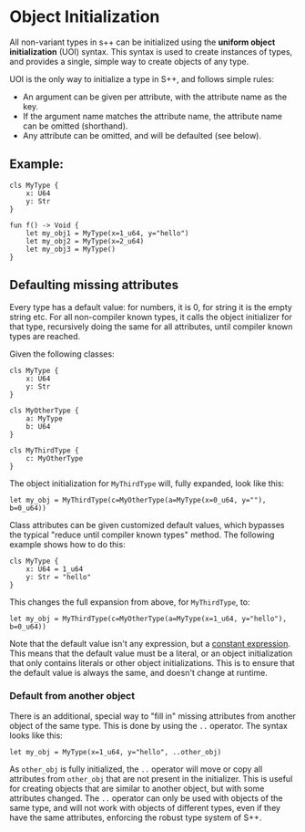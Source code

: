 # Object Initialization

All non-variant types in s++ can be initialized using the **uniform object initialization** (UOI) syntax. This syntax is
used
to create instances of types, and provides a single, simple way to create objects of any type.

UOI is the only way to initialize a type in S++, and follows simple rules:

- An argument can be given per attribute, with the attribute name as the key.
- If the argument name matches the attribute name, the attribute name can be omitted (shorthand).
- Any attribute can be omitted, and will be defaulted (see below).

## Example:

```S++
cls MyType {
    x: U64
    y: Str
}

fun f() -> Void {
    let my_obj1 = MyType(x=1_u64, y="hello")
    let my_obj2 = MyType(x=2_u64)
    let my_obj3 = MyType()
}
```

## Defaulting missing attributes

Every type has a default value: for numbers, it is 0, for string it is the empty string etc. For all non-compiler known
types, it calls the object initializer for that type, recursively doing the same for all attributes, until compiler
known types are reached.

Given the following classes:

```S++
cls MyType {
    x: U64
    y: Str
}

cls MyOtherType {
    a: MyType
    b: U64
}

cls MyThirdType {
    c: MyOtherType
}
```

The object initialization for `MyThirdType` will, fully expanded, look like this:

```S++
let my_obj = MyThirdType(c=MyOtherType(a=MyType(x=0_u64, y=""), b=0_u64))
```

Class attributes can be given customized default values, which bypasses the typical "reduce until compiler known types"
method. The following example shows how to do this:

```S++
cls MyType {
    x: U64 = 1_u64
    y: Str = "hello"
}
```

This changes the full expansion from above, for `MyThirdType`, to:

```S++
let my_obj = MyThirdType(c=MyOtherType(a=MyType(x=1_u64, y="hello"), b=0_u64))
```

Note that the default value isn't any expression, but a [constant expression](../statements/Cmp-Statement.md#constant).
This means that the default value must be a literal, or an object initialization that only contains literals or other
object initializations. This is to ensure that the default value is always the same, and doesn't change at runtime.

### Default from another object

There is an additional, special way to "fill in" missing attributes from another object of the same type. This is done
by using the `..` operator. The syntax looks like this:

```S++
let my_obj = MyType(x=1_u64, y="hello", ..other_obj)
```

As `other_obj` is fully initialized, the `..` operator will move or copy all attributes from `other_obj` that are not
present in the initializer. This is useful for creating objects that are similar to another object, but with some
attributes changed. The `..` operator can only be used with objects of the same type, and will not work with objects of
different types, even if they have the same attributes, enforcing the robust type system of S++.
